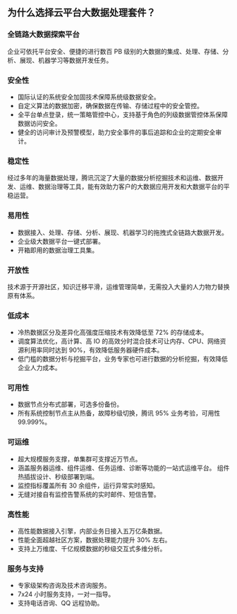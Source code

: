 ## 为什么选择云平台大数据处理套件？
### 全链路大数据探索平台
企业可依托平台安全、便捷的进行数百 PB 级别的大数据的集成、处理、存储、分析、展现、机器学习等数据开发任务。
### 安全性
- 国际认证的系统安全加固技术保障系统级数据安全。
- 自定义算法的数据加密，确保数据在传输、存储过程中的安全管控。
- 全平台单点登录，统一策略管控中心，支持基于角色的列级数据管控体系保障数据访问安全。
- 健全的访问审计及预警模型，助力安全事件的事后追踪和企业的定期安全审计。

### 稳定性
经过多年的海量数据处理，腾讯沉淀了大量的数据分析挖掘技术和运维、数据开发、运维、数据治理等工具，能有效助力客户的大数据应用开发和大数据平台的平稳运营。
### 易用性
- 数据接入、处理、存储、分析、展现、机器学习的拖拽式全链路大数据开发。
- 企业级大数据平台一键式部署。
- 开箱即用的数据治理工具集。

### 开放性
技术源于开源社区，知识迁移平滑，运维管理简单，无需投入大量的人力物力替换原有体系。

### 低成本
- 冷热数据区分及差异化高强度压缩技术有效降低至 72% 的存储成本。
- 调度算法优化，高计算、高 IO 的高效分时混合技术可让内存、CPU、网络资源利用率同时达到 90%，有效降低服务器硬件成本。
- 低门槛的数据分析与挖掘平台，业务专家也可进行数据的分析挖掘，有效降低企业人力成本。

### 可用性
- 数据节点分布式部署，可选多份备份。
- 所有系统控制节点主从热备，故障秒级切换，腾讯 95% 业务考验，可用性 99.999%。

### 可运维
- 超大规模服务支撑，单集群可支撑近万节点。
- 涵盖服务器运维、组件运维、任务运维、诊断等功能的一站式运维平台。
组件热插拔设计、秒级部署到端。
- 监控指标覆盖所有 30 余组件，运行异常实时感知。
- 无缝对接自有监控告警系统的实时邮件、短信告警。

### 高性能
- 高性能数据接入引擎，内部业务日接入五万亿条数据。
- 性能全面超越社区方案，数据处理能力提升 30% 左右。
- 支持上万维度、千亿规模数据的秒级交互式多维分析。

### 服务与支持
- 专家级架构咨询及技术咨询服务。
- 7x24 小时服务支持，一对一指导。
- 支持电话咨询、QQ 远程协助。
